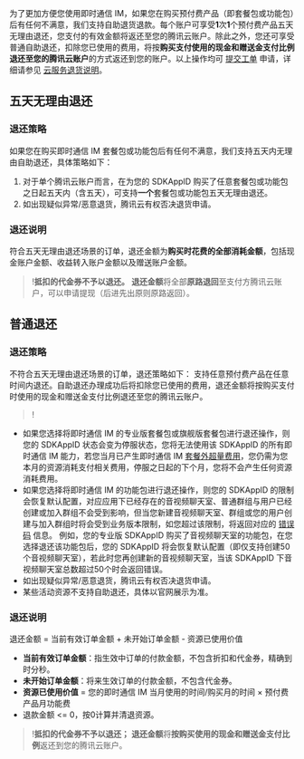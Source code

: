 为了更加方便您使用即时通信 IM，如果您在购买预付费产品（即套餐包或功能包）后有任何不满意，我们支持自助退货退款。每个账户可享受**1**次**1**个预付费产品五天无理由退还，您支付的有效金额将返还至您的腾讯云账户。除此之外，您还可享受普通自助退还，扣除您已使用的费用，将按**购买支付使用的现金和赠送金支付比例退还至您的腾讯云账户**的方式返还到您的账户。以上操作均可 [提交工单](https://console.cloud.tencent.com/workorder/category) 申请，详细请参见 [云服务退货说明](https://cloud.tencent.com/document/product/555/7440)。


## 五天无理由退还
### 退还策略
如果您在购买即时通信 IM 套餐包或功能包后有任何不满意，我们支持五天内无理由自助退还，具体策略如下：
1. 对于单个腾讯云账户而言，在为您的 SDKAppID 购买了任意套餐包或功能包之日起五天内（含五天），可支持**一个**套餐包或功能包五天无理由退还。
2. 如出现疑似异常/恶意退货，腾讯云有权否决退货申请。

### 退还说明
符合五天无理由退还场景的订单，退还金额为**购买时花费的全部消耗金额**，包括现金账户金额、收益转入账户金额以及赠送账户金额。
>!**抵扣的代金券不予以退还。**
>**退还金额**将全部**原路退回**至支付方腾讯云账户，可以申请提现（后进先出原则原路返回）。

## 普通退还
### 退还策略
不符合五天无理由退还场景的订单，退还策略如下：
支持任意预付费产品在任意时间内退还。自助退还办理成功后将扣除您已使用的费用，退还金额将按购买支付时使用的现金和赠送金支付比例退还至您的腾讯云账户。

>!
- 如果您选择将即时通信 IM 的专业版套餐包或旗舰版套餐包进行退还操作，则您的 SDKAppID 状态会变为停服状态，您将无法使用该 SDKAppID 的所有即时通信 IM 能力，若您当月已产生即时通信 IM [套餐外超量费用](https://cloud.tencent.com/document/product/269/11673#.E5.A5.97.E9.A4.90.E5.A4.96.E8.B6.85.E9.87.8F.E8.B4.B9.E7.94.A8)，您仍需为您本月的资源消耗支付相关费用，停服之日起的下个月，您将不会产生任何资源消耗费用。
- 如果您选择将即时通信 IM 的功能包进行退还操作，则您的 SDKAppID 的限制会恢复默认配置，对应应用下已经存在的音视频聊天室、普通群组与用户已经创建或加入群组不会受到影响，但当您新建音视频聊天室、群组或您的用户创建与加入群组时将会受到业务版本限制，如您超过该限制，将返回对应的 [错误码](https://cloud.tencent.com/document/product/269/1671) 信息。
 例如，您的专业版 SDKAppID 购买了音视频聊天室的功能包，在您选择退还该功能包后，您的 SDKAppID 将会恢复默认配置（即仅支持创建50个音视频聊天室），若此时您再创建新的音视频聊天室，当该 SDKAppID 下音视频聊天室总数超过50个时会返回错误。
- 如出现疑似异常/恶意退货，腾讯云有权否决退货申请。
- 某些活动资源不支持自助退还，具体以官网展示为准。

### 退还说明
退还金额 = 当前有效订单金额 + 未开始订单金额 - 资源已使用价值
- **当前有效订单金额**：指生效中订单的付款金额，不包含折扣和代金券，精确到时分秒。
- **未开始订单金额**：将来生效订单的付款金额，不包含代金券。
-  **资源已使用价值** = 您的即时通信 IM 当月使用的时间/购买月的时间 × 预付费产品月功能费
- 退款金额 <= 0，按0计算并清退资源。

>!**抵扣的代金券不予以退还；**
>**退还金额**将**按购买使用的现金和赠送金支付比例**返还到您的腾讯云账户。
